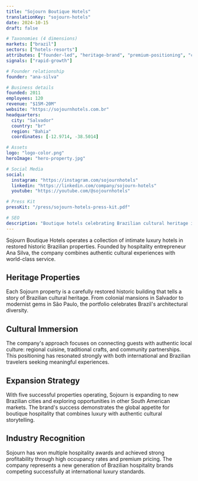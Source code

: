 ```yaml
---
title: "Sojourn Boutique Hotels"
translationKey: "sojourn-hotels"
date: 2024-10-15
draft: false

# Taxonomies (4 dimensions)
markets: ["brazil"]
sectors: ["hotels-resorts"]
attributes: ["founder-led", "heritage-brand", "premium-positioning", "cultural-bridge"]
signals: ["rapid-growth"]

# Founder relationship
founder: "ana-silva"

# Business details
founded: 2011
employees: 120
revenue: "$15M-20M"
website: "https://sojournhotels.com.br"
headquarters:
  city: "Salvador"
  country: "br"
  region: "Bahia"
  coordinates: [-12.9714, -38.5014]

# Assets
logo: "logo-color.png"
heroImage: "hero-property.jpg"

# Social Media
social:
  instagram: "https://instagram.com/sojournhotels"
  linkedin: "https://linkedin.com/company/sojourn-hotels"
  youtube: "https://youtube.com/@sojournhotels"

# Press Kit
pressKit: "/press/sojourn-hotels-press-kit.pdf"

# SEO
description: "Boutique hotels celebrating Brazilian cultural heritage in restored historic properties"
---
```


Sojourn Boutique Hotels operates a collection of intimate luxury hotels in restored historic Brazilian properties. Founded by hospitality entrepreneur Ana Silva, the company combines authentic cultural experiences with world-class service.

## Heritage Properties

Each Sojourn property is a carefully restored historic building that tells a story of Brazilian cultural heritage. From colonial mansions in Salvador to modernist gems in São Paulo, the portfolio celebrates Brazil's architectural diversity.

## Cultural Immersion

The company's approach focuses on connecting guests with authentic local culture: regional cuisine, traditional crafts, and community partnerships. This positioning has resonated strongly with both international and Brazilian travelers seeking meaningful experiences.

## Expansion Strategy

With five successful properties operating, Sojourn is expanding to new Brazilian cities and exploring opportunities in other South American markets. The brand's success demonstrates the global appetite for boutique hospitality that combines luxury with authentic cultural storytelling.

## Industry Recognition

Sojourn has won multiple hospitality awards and achieved strong profitability through high occupancy rates and premium pricing. The company represents a new generation of Brazilian hospitality brands competing successfully at international luxury standards.
